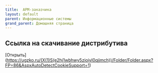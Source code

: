 ```yaml
---
title:  АРМ-заказчика
layout: default
parent: Информационные системы
grand_parent: Домашняя страница
---
```


## Ссылка на скачивание дистрибутива

[Открыть] (https://ugzko.ru/(X(1)S(e2hj1wbhwy5zioiyl0qjjmch))/Folder/Folder.aspx?FP=86&AspxAutoDetectCookieSupport=1)